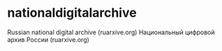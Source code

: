 # nationaldigitalarchive
Russian national digital archive (ruarxive.org)
Национальный цифровой архив России (ruarxive.org)
